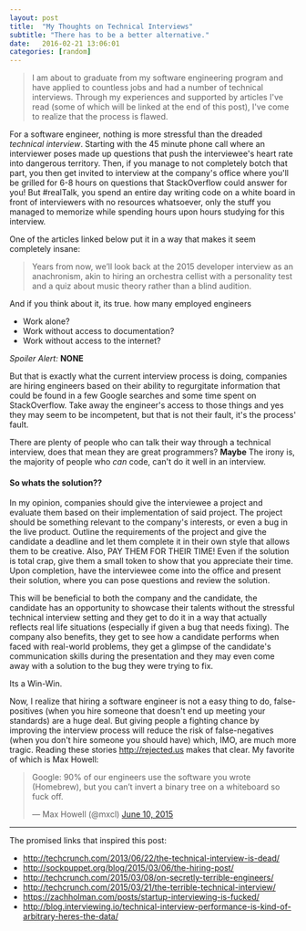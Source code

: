 ```yaml
---
layout: post
title:  "My Thoughts on Technical Interviews"
subtitle: "There has to be a better alternative."
date:   2016-02-21 13:06:01
categories: [random]
---
```


>I am about to graduate from my software engineering program and have applied to countless jobs and had a number of technical interviews. Through my experiences and supported by articles I've read (some of which will be linked at the end of this post), I've come to realize that the process is flawed.  


For a software engineer, nothing is more stressful than the dreaded *technical interview*. Starting with the 45 minute phone call where an interviewer poses made up questions that push the interviewee's heart rate into dangerous territory. Then, if you manage to not completely botch that part, you then get invited to interview at the company's office where you'll be grilled for 6-8 hours on questions that StackOverflow could answer for you! But #realTalk, you spend an entire day writing code on a white board in front of interviewers with no resources whatsoever, only the stuff you managed to memorize while spending hours upon hours studying for this interview.

One of the articles linked below put it in a way that makes it seem completely insane:

>Years from now, we’ll look back at the 2015 developer interview as an anachronism, akin to hiring an orchestra cellist with a personality test and a quiz about music theory rather than a blind audition.


And if you think about it, its true. how many employed engineers
- Work alone?
- Work without access to documentation?
- Work without access to the internet?

*Spoiler Alert:* **NONE**

But that is exactly what the current interview process is doing, companies are hiring engineers based on their ability to regurgitate information that could be found in a few Google searches and some time spent on StackOverflow. Take away the engineer's access to those things and yes they may seem to be incompetent, but that is not their fault, it's the process' fault.

There are plenty of people who can talk their way through a technical interview, does that mean they are great programmers? **Maybe** The irony is, the majority of people who *can* code, can't do it well in an interview.




#### So whats the solution??

In my opinion, companies should give the interviewee a project and evaluate them based on their implementation of said project. The project should be something relevant to the company's interests, or even a bug in the live product. Outline the requirements of the project and give the candidate a deadline and let them complete it in their own style that allows them to be creative. Also, PAY THEM FOR THEIR TIME! Even if the solution is total crap, give them a small token to show that you appreciate their time. Upon completion, have the interviewee come into the office and present their solution, where you can pose questions and review the solution.

This will be beneficial to both the company and the candidate, the candidate has an opportunity to showcase their talents without the stressful technical interview setting and they get to do it in a way that actually reflects real life situations (especially if given a bug that needs fixing). The company also benefits, they get to see how a candidate performs when faced with real-world problems, they get a glimpse of the candidate's communication skills during the presentation and they may even come away with a solution to the bug they were trying to fix.

Its a Win-Win.


Now, I realize that hiring a software engineer is not a easy thing to do, false-positives (when you hire someone that doesn't end up meeting your standards) are a huge deal. But giving people a fighting chance by improving the interview process will reduce the risk of false-negatives (when you don't hire someone you should have) which, IMO, are much more tragic. Reading these stories http://rejected.us makes that clear. My favorite of which is Max Howell: <blockquote class="twitter-tweet" data-lang="en"><p lang="en" dir="ltr">Google: 90% of our engineers use the software you wrote (Homebrew), but you can’t invert a binary tree on a whiteboard so fuck off.</p>&mdash; Max Howell (@mxcl) <a href="https://twitter.com/mxcl/status/608682016205344768">June 10, 2015</a></blockquote> <script async src="//platform.twitter.com/widgets.js" charset="utf-8"></script>


---
The promised links that inspired this post:

- http://techcrunch.com/2013/06/22/the-technical-interview-is-dead/
- http://sockpuppet.org/blog/2015/03/06/the-hiring-post/
- http://techcrunch.com/2015/03/08/on-secretly-terrible-engineers/
- http://techcrunch.com/2015/03/21/the-terrible-technical-interview/
- https://zachholman.com/posts/startup-interviewing-is-fucked/
- http://blog.interviewing.io/technical-interview-performance-is-kind-of-arbitrary-heres-the-data/

